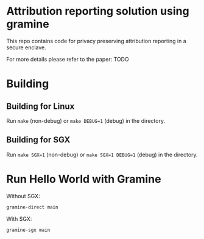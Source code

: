 # Attribution reporting solution using gramine 
This repo contains code for privacy preserving attribution reporting in a secure enclave.

For more details please refer to the paper: TODO

# Building

## Building for Linux

Run `make` (non-debug) or `make DEBUG=1` (debug) in the directory.

## Building for SGX

Run `make SGX=1` (non-debug) or `make SGX=1 DEBUG=1` (debug) in the directory.

# Run Hello World with Gramine

Without SGX:
```sh
gramine-direct main
```

With SGX:
```sh
gramine-sgx main
```
